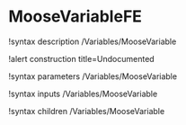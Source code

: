 # MooseVariableFE

!syntax description /Variables/MooseVariable

!alert construction title=Undocumented

!syntax parameters /Variables/MooseVariable

!syntax inputs /Variables/MooseVariable

!syntax children /Variables/MooseVariable
